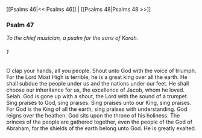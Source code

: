 [[Psalms 46|<< Psalms 46]]  |  [[Psalms 48|Psalms 48 >>]]

### Psalm 47

*To the chief musician, a psalm for the sons of Korah.*

###### 1
O clap your hands, all you people. Shout unto God with the voice of triumph. For the Lord Most High is terrible, he is a great king over all the earth. He shall subdue the people under us and the nations under our feet. He shall choose our inheritance for us, the excellence of Jacob, whom he loved. Selah. God is gone up with a shout, the Lord with the sound of a trumpet. Sing praises to God, sing praises. Sing praises unto our King, sing praises. For God is the King of all the earth, sing praises with understanding. God reigns over the heathen. God sits upon the throne of his holiness. The princes of the people are gathered together, even the people of the God of Abraham, for the shields of the earth belong unto God. He is greatly exalted.